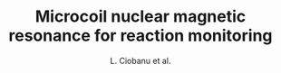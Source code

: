 ---
cat: ciel
subcat: neurophysics
bestof: false
author: L. Ciobanu et al.
title: Microcoil nuclear magnetic resonance for reaction monitoring
year: 2006
type: incollection
booktitle: NMR Imaging in Chemical Engineering
---